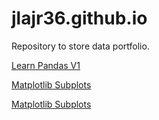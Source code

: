 # jlajr36.github.io
Repository to store data portfolio.

[Learn Pandas V1](https://jlajr36.github.io/LearnPandas.html)

[Matplotlib Subplots](https://jlajr36.github.io/Matplotlib_subplots.html)

[Matplotlib Subplots](https://jlajr36.github.io/Titanic_Kaggle_NNine.html)
